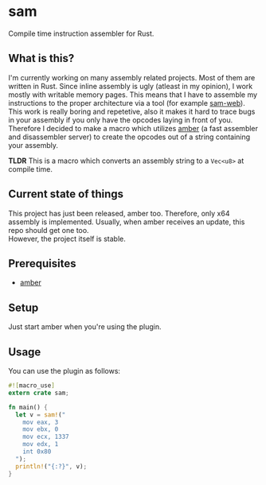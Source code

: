 # sam
Compile time instruction assembler for Rust.

## What is this?
I'm currently working on many assembly related projects. Most of them are written in Rust.
Since inline assembly is ugly (atleast in my opinion), I work mostly with writable memory pages.
This means that I have to assemble my instructions to the proper architecture via a tool (for example [sam-web](https://github.com/ioncodes/sam-web)).
This work is really boring and repetetive, also it makes it hard to trace bugs in your assembly if you only have the opcodes laying in front of you.  
Therefore I decided to make a macro which utilizes [amber](https://github.com/ioncodes/amber) (a fast assembler and disassembler server) to create the opcodes out of a string containing your assembly.

**TLDR** This is a macro which converts an assembly string to a ```Vec<u8>``` at compile time.

## Current state of things
This project has just been released, amber too. Therefore, only x64 assembly is implemented. Usually, when amber receives an update, this repo should get one too.  
However, the project itself is stable.

## Prerequisites
* [amber](https://github.com/ioncodes/amber)

## Setup
Just start amber when you're using the plugin.

## Usage
You can use the plugin as follows:  
```rust
#![macro_use]
extern crate sam;

fn main() {
  let v = sam!("
    mov eax, 3
    mov ebx, 0
    mov ecx, 1337
    mov edx, 1
    int 0x80
  ");
  println!("{:?}", v);
}
```
